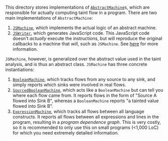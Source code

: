 This directory stores implementations of [`AbstractMachine`](../types.ts)s,
which are responsible for actually computing taint flow in a program.
There are two main implementations of `AbstractMachine`:

1. [`JSMachine`](JSMachine.ts), which implements the actual logic of an abstract
   machine.
2. [`JSWriter`](JSWriter.ts), which generates JavaScript code. This JavaScript
   code doesn't *actually* execute the instructions, but will reproduce the
   original callbacks to a machine that *will*, such as `JSMachine`. See
   [here](JSWriter.ts) for more information.
   
`JSMachine`, however, is generalized over the abstract value used in the taint
analysis, and is thus an abstract class. `JSMachine` has three concrete
instantiations:

1. [`BooleanMachine`](BooleanMachine.ts), which tracks flows from any source to
   any sink, and simply reports which sinks were involved in real flows.
2. [`SourcedBooleanMachine`](SourcedBooleanMachine.ts), which acts like a 
   `BooleanMachine` but can tell you where each flow came from. It reports flows
   in the form of "Source A flowed into Sink B", whereas a `BooleanMachine` reports
   "a tainted value flowed into Sink B".
3. [`ExpressionMachine`](ExpressionMachine.ts), which tracks all flows between
   all language constructs. It reports all flows between all expressions and lines 
   in the program, resulting in a *program dependence graph*. This is very costly,
   so it is recommended to only use this on small programs (<1,000 LoC) for which
   you need extremely detailed information.
